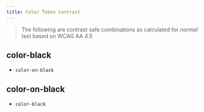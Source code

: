 ```yaml
---
title: Color Token Contrast
---
```


> The following are contrast safe combinations as calculated for _normal_ text based on WCAG AA 4.5

## color-black
  - `color-on-black`

## color-on-black
  - `color-black`
